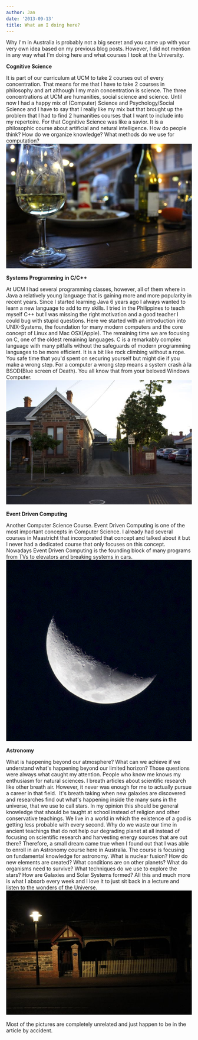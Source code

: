 ```yaml
---
author: Jan
date: '2013-09-13'
title: What am I doing here?
---
```


Why I'm in Australia is probably not a big secret and you came up with your
very own idea based on my previous blog posts. However, I did not mention in
any way what I'm doing here and what courses I took at the University.

**Cognitive Science**

It is part of our curriculum at UCM to take 2 courses out of every
concentration. That means for me that I have to take 2 courses in philosophy
and art although I my main concentration is science. The three concentrations
at UCM are humanities, social science and science. Until now I had a happy mix
of (Computer) Science and Psychology/Social Science and I have to say that I
really like my mix but that brought up the problem that I had to find 2
humanities courses that I want to include into my repertoire. For that
Cognitive Science was like a savior. It is a philosophic course about
artificial and netural intelligence. How do people think? How do we organize
knowledge? What methods do we use for computation?
![Text](images/glass.jpg)

**Systems Programming in C/C++**

At UCM I had several programming classes, however, all of them where in Java a
relatively young language that is gaining more and more popularity in recent
years. Since I started learning Java 6 years ago I always wanted to learn a new
language to add to my skills. I tried in the Philippines to teach myself C++
but I was missing the right motivation and a good teacher I could bug with
stupid questions. Here we started with an introduction into UNIX-Systems, the
foundation for many modern computers and the core concept of Linux and Mac
OSX(Apple). The remaining time we are focusing on C, one of the oldest
remaining languages. C is a remarkably complex language with many pitfalls
without the safeguards of modern programming languages to be more efficient. It
is a bit like rock climbing without a rope. You safe time that you'd spent on
securing yourself but might die if you make a wrong step. For a computer a
wrong step means a system crash á la BSOD(Blue screen of Death). You all know
that from your beloved Windows Computer.
![Text](images/house.jpg)

**Event Driven Computing**

Another Computer Science Course. Event Driven Computing is one of the most
important concepts in Computer Science. I already had several courses in
Maastricht that incorporated that concept and talked about it but I never had
a dedicated course that only focuses on this concept. Nowadays Event Driven
Computing is the founding block of many programs from TVs to elevators and
breaking systems in cars.
![Text](images/moon.png)

**Astronomy**

What is happening beyond our atmosphere? What can we achieve if we understand
what's happening beyond our limited horizon? Those questions were always what
caught my attention. People who know me knows my enthusiasm for natural
sciences. I breath articles about scientific research like other breath air.
However, it never was enough for me to actually pursue a career in that field.
 It's breath taking when new galaxies are discovered and researches find out
what's happening inside the many suns in the universe, that we use to call
stars. In my opinion this should be general knowledge that should be taught at
school instead of religion and other conservative teachings. We live in a world
in which the existence of a god is getting less probable with every second. Why
do we waste our time in ancient teachings that do not help our degrading planet
at all instead of focusing on scientific research and harvesting energy sources
that are out there? Therefore, a small dream came true when I found out that I
was able to enroll in an Astronomy course here in Australia. The course is
focusing on fundamental knowledge for astronomy. What is nuclear fusion? How do
new elements are created? What conditions are on other planets? What do
organisms need to survive? What techniques do we use to explore the stars?
How are Galaxies and Solar Systems formed? All this and much more is what I
absorb every week and I love it to just sit back in a lecture and listen to the
wonders of the Universe.
![Text](images/night.jpg)

Most of the pictures are completely unrelated and just happen to be in the article by accident.
